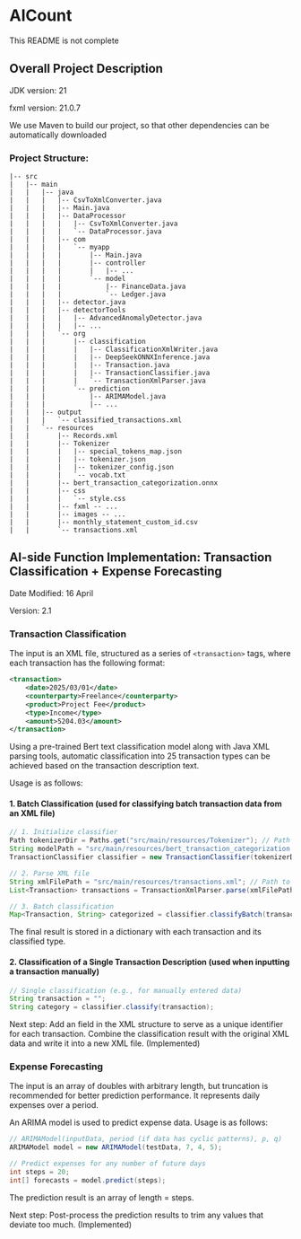 # AICount
This README is not complete

## Overall Project Description
JDK version: 21

fxml version: 21.0.7

We use Maven to build our project, so that other dependencies can be automatically downloaded

### Project Structure:

```text
|-- src
|   |-- main
|   |   |-- java
|   |   |   |-- CsvToXmlConverter.java
|   |   |   |-- Main.java
|   |   |   |-- DataProcessor
|   |   |   |   |-- CsvToXmlConverter.java
|   |   |   |   `-- DataProcessor.java
|   |   |   |-- com
|   |   |   |   `-- myapp
|   |   |   |       |-- Main.java
|   |   |   |       |-- controller
|   |   |   |       |   |-- ...
|   |   |   |       `-- model
|   |   |   |           |-- FinanceData.java
|   |   |   |           `-- Ledger.java
|   |   |   |-- detector.java
|   |   |   |-- detectorTools
|   |   |   |   |-- AdvancedAnomalyDetector.java
|   |   |   |   |-- ...
|   |   |   `-- org
|   |   |       |-- classification
|   |   |       |   |-- ClassificationXmlWriter.java
|   |   |       |   |-- DeepSeekONNXInference.java
|   |   |       |   |-- Transaction.java
|   |   |       |   |-- TransactionClassifier.java
|   |   |       |   `-- TransactionXmlParser.java
|   |   |       `-- prediction
|   |   |           |-- ARIMAModel.java
|   |   |           |-- ...
|   |   |-- output
|   |   |   `-- classified_transactions.xml
|   |   `-- resources
|   |       |-- Records.xml
|   |       |-- Tokenizer
|   |       |   |-- special_tokens_map.json
|   |       |   |-- tokenizer.json
|   |       |   |-- tokenizer_config.json
|   |       |   `-- vocab.txt
|   |       |-- bert_transaction_categorization.onnx
|   |       |-- css
|   |       |   `-- style.css
|   |       |-- fxml -- ...
|   |       |-- images -- ...
|   |       |-- monthly_statement_custom_id.csv
|   |       `-- transactions.xml

```

## AI-side Function Implementation: Transaction Classification + Expense Forecasting

Date Modified: 16 April

Version: 2.1

### Transaction Classification

The input is an XML file, structured as a series of `<transaction>` tags, where each transaction has the following format:

```xml
<transaction>
    <date>2025/03/01</date>
    <counterparty>Freelance</counterparty>
    <product>Project Fee</product>
    <type>Income</type>
    <amount>5204.03</amount>
</transaction>
```

Using a pre-trained Bert text classification model along with Java XML parsing tools, automatic classification into 25 transaction types can be achieved based on the transaction description text.

Usage is as follows:
#### 1.	Batch Classification (used for classifying batch transaction data from an XML file)

```java
// 1. Initialize classifier
Path tokenizerDir = Paths.get("src/main/resources/Tokenizer"); // Path to the model's tokenizer
String modelPath = "src/main/resources/bert_transaction_categorization.onnx"; // Path to the model
TransactionClassifier classifier = new TransactionClassifier(tokenizerDir, modelPath);

// 2. Parse XML file
String xmlFilePath = "src/main/resources/transactions.xml"; // Path to transaction record file
List<Transaction> transactions = TransactionXmlParser.parse(xmlFilePath);

// 3. Batch classification
Map<Transaction, String> categorized = classifier.classifyBatch(transactions);
```

The final result is stored in a dictionary with each transaction and its classified type.

#### 2.	Classification of a Single Transaction Description (used when inputting a transaction manually)

```java
// Single classification (e.g., for manually entered data)
String transaction = "";
String category = classifier.classify(transaction);
```

Next step: Add an <id> field in the XML structure to serve as a unique identifier for each transaction. Combine the classification result with the original XML data and write it into a new XML file. (Implemented)

### Expense Forecasting

The input is an array of doubles with arbitrary length, but truncation is recommended for better prediction performance. It represents daily expenses over a period.

An ARIMA model is used to predict expense data. Usage is as follows:

```java
// ARIMAModel(inputData, period (if data has cyclic patterns), p, q)
ARIMAModel model = new ARIMAModel(testData, 7, 4, 5);

// Predict expenses for any number of future days
int steps = 20;
int[] forecasts = model.predict(steps);
```

The prediction result is an array of length = steps.

Next step: Post-process the prediction results to trim any values that deviate too much. (Implemented)

